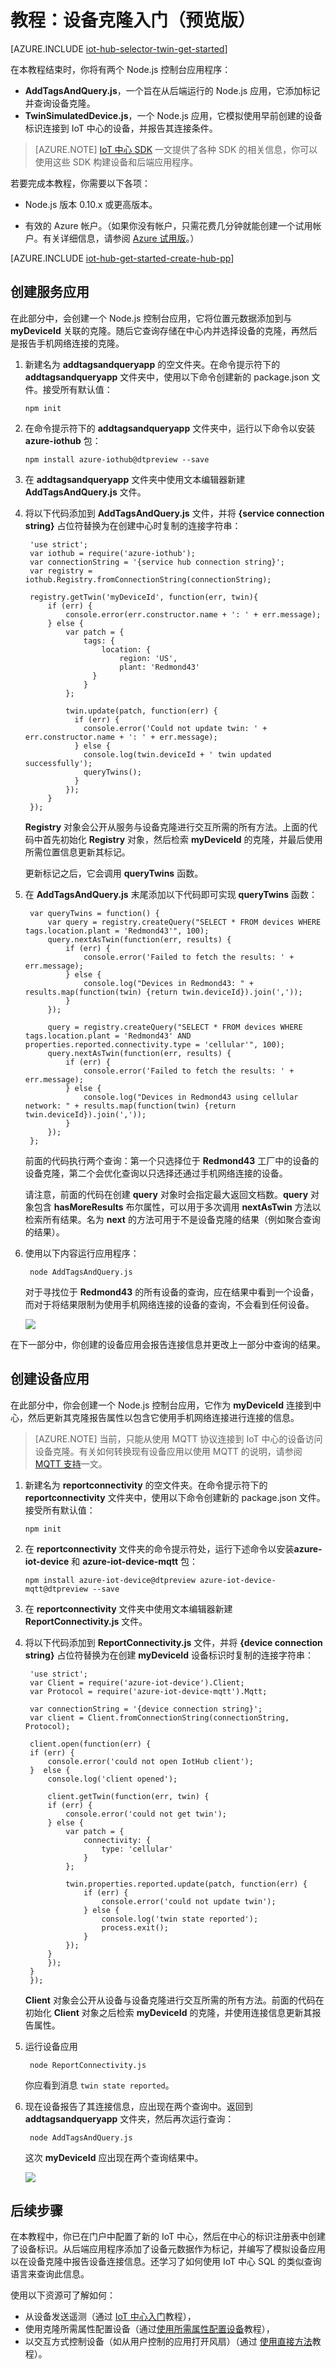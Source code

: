 <properties
	pageTitle="克隆入门 | Azure"
	description="本教程演示如何使用克隆"
	services="iot-hub"
	documentationCenter="node"
	authors="fsautomata"
	manager="timlt"
	editor=""/>  


<tags
     ms.service="iot-hub"
     ms.devlang="node"
     ms.topic="article"
     ms.tgt_pltfrm="na"
     ms.workload="na"
     ms.date="09/13/2016"
     ms.author="elioda"
     wacn.date="11/07/2016"/>  


# 教程：设备克隆入门（预览版）

[AZURE.INCLUDE [iot-hub-selector-twin-get-started](../../includes/iot-hub-selector-twin-get-started.md)]

在本教程结束时，你将有两个 Node.js 控制台应用程序：

* **AddTagsAndQuery.js**，一个旨在从后端运行的 Node.js 应用，它添加标记并查询设备克隆。
* **TwinSimulatedDevice.js**，一个 Node.js 应用，它模拟使用早前创建的设备标识连接到 IoT 中心的设备，并报告其连接条件。

> [AZURE.NOTE] [IoT 中心 SDK][lnk-hub-sdks] 一文提供了各种 SDK 的相关信息，你可以使用这些 SDK 构建设备和后端应用程序。

若要完成本教程，你需要以下各项：

+ Node.js 版本 0.10.x 或更高版本。

+ 有效的 Azure 帐户。（如果你没有帐户，只需花费几分钟就能创建一个试用帐户。有关详细信息，请参阅 [Azure 试用版][lnk-free-trial]。）

[AZURE.INCLUDE [iot-hub-get-started-create-hub-pp](../../includes/iot-hub-get-started-create-hub-pp.md)]

## 创建服务应用

在此部分中，会创建一个 Node.js 控制台应用，它将位置元数据添加到与 **myDeviceId** 关联的克隆。随后它查询存储在中心内并选择设备的克隆，再然后是报告手机网络连接的克隆。

1. 新建名为 **addtagsandqueryapp** 的空文件夹。在命令提示符下的 **addtagsandqueryapp** 文件夹中，使用以下命令创建新的 package.json 文件。接受所有默认值：

    ```
    npm init
    ```

2. 在命令提示符下的 **addtagsandqueryapp** 文件夹中，运行以下命令以安装 **azure-iothub** 包：

    ```
    npm install azure-iothub@dtpreview --save
    ```

3. 在 **addtagsandqueryapp** 文件夹中使用文本编辑器新建 **AddTagsAndQuery.js** 文件。

4. 将以下代码添加到 **AddTagsAndQuery.js** 文件，并将 **{service connection string}** 占位符替换为在创建中心时复制的连接字符串：

        'use strict';
        var iothub = require('azure-iothub');
        var connectionString = '{service hub connection string}';
        var registry = iothub.Registry.fromConnectionString(connectionString);

        registry.getTwin('myDeviceId', function(err, twin){
            if (err) {
                console.error(err.constructor.name + ': ' + err.message);
            } else {
                var patch = {
                    tags: {
                        location: {
                            region: 'US',
                            plant: 'Redmond43'
                      }
                    }
                };
             
                twin.update(patch, function(err) {
                  if (err) {
                    console.error('Could not update twin: ' + err.constructor.name + ': ' + err.message);
                  } else {
                    console.log(twin.deviceId + ' twin updated successfully');
                    queryTwins();
                  }
                });
            }
        });

    **Registry** 对象会公开从服务与设备克隆进行交互所需的所有方法。上面的代码中首先初始化 **Registry** 对象，然后检索 **myDeviceId** 的克隆，并最后使用所需位置信息更新其标记。

    更新标记之后，它会调用 **queryTwins** 函数。

7. 在 **AddTagsAndQuery.js** 末尾添加以下代码即可实现 **queryTwins** 函数：

        var queryTwins = function() {
            var query = registry.createQuery("SELECT * FROM devices WHERE tags.location.plant = 'Redmond43'", 100);
            query.nextAsTwin(function(err, results) {
                if (err) {
                    console.error('Failed to fetch the results: ' + err.message);
                } else {
                    console.log("Devices in Redmond43: " + results.map(function(twin) {return twin.deviceId}).join(','));
                }
            });
            
            query = registry.createQuery("SELECT * FROM devices WHERE tags.location.plant = 'Redmond43' AND properties.reported.connectivity.type = 'cellular'", 100);
            query.nextAsTwin(function(err, results) {
                if (err) {
                    console.error('Failed to fetch the results: ' + err.message);
                } else {
                    console.log("Devices in Redmond43 using cellular network: " + results.map(function(twin) {return twin.deviceId}).join(','));
                }
            });
        };

    前面的代码执行两个查询：第一个只选择位于 **Redmond43** 工厂中的设备的设备克隆，第二个会优化查询以只选择还通过手机网络连接的设备。

    请注意，前面的代码在创建 **query** 对象时会指定最大返回文档数。**query** 对象包含 **hasMoreResults** 布尔属性，可以用于多次调用 **nextAsTwin** 方法以检索所有结果。名为 **next** 的方法可用于不是设备克隆的结果（例如聚合查询的结果）。

8. 使用以下内容运行应用程序：

        node AddTagsAndQuery.js

    对于寻找位于 **Redmond43** 的所有设备的查询，应在结果中看到一个设备，而对于将结果限制为使用手机网络连接的设备的查询，不会看到任何设备。

    ![][1]  


在下一部分中，你创建的设备应用会报告连接信息并更改上一部分中查询的结果。

## 创建设备应用

在此部分中，你会创建一个 Node.js 控制台应用，它作为 **myDeviceId** 连接到中心，然后更新其克隆报告属性以包含它使用手机网络连接进行连接的信息。

> [AZURE.NOTE] 当前，只能从使用 MQTT 协议连接到 IoT 中心的设备访问设备克隆。有关如何转换现有设备应用以使用 MQTT 的说明，请参阅 [MQTT 支持][lnk-devguide-mqtt]一文。

1. 新建名为 **reportconnectivity** 的空文件夹。在命令提示符下的 **reportconnectivity** 文件夹中，使用以下命令创建新的 package.json 文件。接受所有默认值：

    ```
    npm init
    ```

2. 在 **reportconnectivity** 文件夹的命令提示符处，运行下述命令以安装**azure-iot-device** 和 **azure-iot-device-mqtt** 包：

    ```
    npm install azure-iot-device@dtpreview azure-iot-device-mqtt@dtpreview --save
    ```

3. 在 **reportconnectivity** 文件夹中使用文本编辑器新建 **ReportConnectivity.js** 文件。

4. 将以下代码添加到 **ReportConnectivity.js** 文件，并将 **{device connection string}** 占位符替换为在创建 **myDeviceId** 设备标识时复制的连接字符串：

        'use strict';
        var Client = require('azure-iot-device').Client;
        var Protocol = require('azure-iot-device-mqtt').Mqtt;

        var connectionString = '{device connection string}';
        var client = Client.fromConnectionString(connectionString, Protocol);

        client.open(function(err) {
        if (err) {
            console.error('could not open IotHub client');
        }  else {
            console.log('client opened');

            client.getTwin(function(err, twin) {
            if (err) {
                console.error('could not get twin');
            } else {
                var patch = {
                    connectivity: {
                        type: 'cellular'
                    }
                };

                twin.properties.reported.update(patch, function(err) {
                    if (err) {
                        console.error('could not update twin');
                    } else {
                        console.log('twin state reported');
                        process.exit();
                    }
                });
            }
            });
        }
        });

    **Client** 对象会公开从设备与设备克隆进行交互所需的所有方法。前面的代码在初始化 **Client** 对象之后检索 **myDeviceId** 的克隆，并使用连接信息更新其报告属性。

5. 运行设备应用

        node ReportConnectivity.js

    你应看到消息 `twin state reported`。

6. 现在设备报告了其连接信息，应出现在两个查询中。返回到 **addtagsandqueryapp** 文件夹，然后再次运行查询：

        node AddTagsAndQuery.js

    这次 **myDeviceId** 应出现在两个查询结果中。

    ![][3]  


## 后续步骤
在本教程中，你已在门户中配置了新的 IoT 中心，然后在中心的标识注册表中创建了设备标识。从后端应用程序添加了设备元数据作为标记，并编写了模拟设备应用以在设备克隆中报告设备连接信息。还学习了如何使用 IoT 中心 SQL 的类似查询语言来查询此信息。

使用以下资源可了解如何：

- 从设备发送遥测（通过 [IoT 中心入门][lnk-iothub-getstarted]教程），
- 使用克隆所需属性配置设备（通过[使用所需属性配置设备][lnk-twin-how-to-configure]教程），
- 以交互方式控制设备（如从用户控制的应用打开风扇）（通过 [使用直接方法][lnk-methods-tutorial]教程）。

<!-- images -->

[1]: ./media/iot-hub-node-node-twin-getstarted/service1.png
[3]: ./media/iot-hub-node-node-twin-getstarted/service2.png

<!-- links -->

[lnk-hub-sdks]: /documentation/articles/iot-hub-devguide-sdks/
[lnk-free-trial]: /pricing/free-trial/

[lnk-d2c]: /documentation/articles/iot-hub-devguide-messaging/#device-to-cloud-messages
[lnk-methods]: /documentation/articles/iot-hub-devguide-direct-methods/
[lnk-twins]: /documentation/articles/iot-hub-devguide-device-twins/
[lnk-query]: /documentation/articles/iot-hub-devguide-query-language/
[lnk-identity]: /documentation/articles/iot-hub-devguide-identity-registry/

[lnk-iothub-getstarted]: /documentation/articles/iot-hub-node-node-getstarted/
[lnk-device-management]: /documentation/articles/iot-hub-device-management-get-started/
[lnk-gateway-SDK]: /documentation/articles/iot-hub-linux-gateway-sdk-get-started/
[lnk-connect-device]: /develop/iot/

[lnk-twin-how-to-configure]: /documentation/articles/iot-hub-node-node-twin-how-to-configure/
[lnk-dev-setup]: https://github.com/Azure/azure-iot-sdks/blob/master/doc/get_started/node-devbox-setup/

[lnk-methods-tutorial]: /documentation/articles/iot-hub-c2d-methods/
[lnk-devguide-mqtt]: /documentation/articles/iot-hub-mqtt-support/

<!---HONumber=Mooncake_1031_2016-->